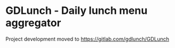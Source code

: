 # GDLunch - Daily lunch menu aggregator

Project development moved to https://gitlab.com/gdlunch/GDLunch
